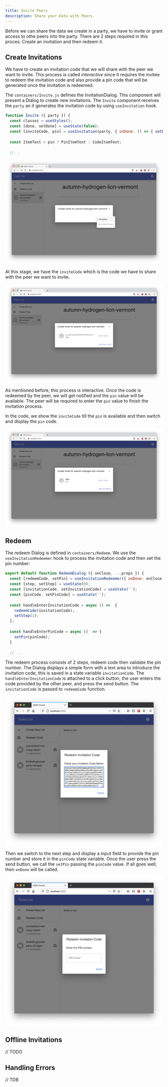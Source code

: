 ```yaml
---
title: Invite Peers
description: Share your Data with Peers.
---
```


Before we can share the data we create in a party, we have to invite or grant access to othe peers into the party. There are 2 steps required in this proces: Create an invitation and then redeem it.

## Create Invitations

We have to create an invitation code that we will share with the peer we want to invite. This process is called *interactive* since it requires the invitee to redeem the invitation code and also provide a pin code that will be generated once the invitation is redeemed.

The `containers/Invite.js` defines the InvitationDialog. This component will present a Dialog to create new invitations. The `Invite` component receives the `party` an it generates the invitation code by using `useInvitation` hook.

```js
function Invite ({ party }) {
  const classes = useStyles();
  const [done, setDone] = useState(false);
  const [inviteCode, pin] = useInvitation(party, { onDone: () => { setDone(true) } });
  
  const ItemText = pin ? PinItemText : CodeItemText;

  //...

```

![Invite Dialog](./invite-00.png)

At this stage, we have the `inviteCode` which is the code we have to share with the peer we want to invite. 

![Invite Dialog Show Code](./invite-01.png)

As mentioned before, this process is interactive. Once the code is redeemed by the peer, we will get notified and the `pin` value will be available. The peer will be required to enter the `pin` value to finish the invitation process.

In the code, we show the `inviteCode` till the `pin` is available and then switch and display the `pin` code.

![Invite Dialog Show Pin](./invite-02.png)

## Redeem

The redeem Dialog is defined in `containers/Redeem`. We use the `useInvitationRedeemer` hook to process the invitation code and then set the pin number:

```js
export default function RedeemDialog ({ onClose, ...props }) {
  const [redeemCode, setPin] = useInvitationRedeemer({ onDone: onClose });
  const [step, setStep] = useState(0);
  const [invitationCode, setInvitationCode] = useState('');
  const [pinCode, setPinCode] = useState('');

  const handleEnterInvitationCode = async () =>  {
    redeemCode(invitationCode);
    setStep(1);
  };

  const handleEnterPinCode = async ()  => {
    setPin(pinCode);
  }

  // ...
```

The redeem process consists of 2 steps, redeem code then validate the pin number. The Dialog displays a simple form with a text area to introduce the invitation code, this is saved in a state variable `invitationCode`.
The `handleEnterInvitationCode` is attached to a click button, the user enters the code provided by the other peer, and press the send button. The `invitationCode` is passed to `redeemCode` function. 

![Redeem Dialog Enter Code](./invite-03.png)

Then we switch to the next step and display a input field to provide the pin number and store it in the `pinCode` state variable. Once the user press the send button, we call the `setPin` passing the `pinCode` value. If all goes well, then `onDone` will be called.

![Redeem Dialog Enter PIN](./invite-04.png)

## Offline Invitations

// TODO


## Handling Errors

// TDB

